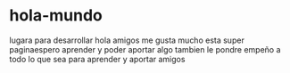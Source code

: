 # hola-mundo
lugara para desarrollar
hola amigos me gusta mucho esta super paginaespero aprender y poder aportar algo tambien le pondre empeño  a todo lo que sea para aprender y aportar amigos

